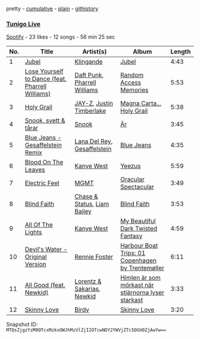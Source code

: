 pretty - [cumulative](/playlists/cumulative/5rqcJUB5ox8BK3L3Ki7gfF.md) - [plain](/playlists/plain/5rqcJUB5ox8BK3L3Ki7gfF) - [githistory](https://github.githistory.xyz/mackorone/spotify-playlist-archive/blob/main/playlists/plain/5rqcJUB5ox8BK3L3Ki7gfF)

### [Tunigo Live](https://open.spotify.com/playlist/5rqcJUB5ox8BK3L3Ki7gfF)

> 

[Spotify](https://open.spotify.com/user/spotify) - 23 likes - 12 songs - 56 min 25 sec

| No. | Title | Artist(s) | Album | Length |
|---|---|---|---|---|
| 1 | [Jubel](https://open.spotify.com/track/4zdPLFy9zM2MPnUAfEks5j) | [Klingande](https://open.spotify.com/artist/1L9i6qZYIGQedgM9QLSyzb) | [Jubel](https://open.spotify.com/album/0Fheduug1LQyaoPufJHlZS) | 4:43 |
| 2 | [Lose Yourself to Dance \(feat\. Pharrell Williams\)](https://open.spotify.com/track/5CMjjywI0eZMixPeqNd75R) | [Daft Punk](https://open.spotify.com/artist/4tZwfgrHOc3mvqYlEYSvVi), [Pharrell Williams](https://open.spotify.com/artist/2RdwBSPQiwcmiDo9kixcl8) | [Random Access Memories](https://open.spotify.com/album/4m2880jivSbbyEGAKfITCa) | 5:53 |
| 3 | [Holy Grail](https://open.spotify.com/track/1olNHIIVl4EVwIEPGYIR7G) | [JAY\-Z](https://open.spotify.com/artist/3nFkdlSjzX9mRTtwJOzDYB), [Justin Timberlake](https://open.spotify.com/artist/31TPClRtHm23RisEBtV3X7) | [Magna Carta..\. Holy Grail](https://open.spotify.com/album/37uqAKt9dLsLob7yomDWY4) | 5:38 |
| 4 | [Snook, svett & tårar](https://open.spotify.com/track/0Q74vFnksX7lUe8bhm5tGD) | [Snook](https://open.spotify.com/artist/79tTZzeIjEwOE6JMHG5eBS) | [Är](https://open.spotify.com/album/1yn2TeDKYaruPYDYCwUwfw) | 3:45 |
| 5 | [Blue Jeans \- Gesaffelstein Remix](https://open.spotify.com/track/2qTDX9vvhc4oQWqGCsFf5p) | [Lana Del Rey](https://open.spotify.com/artist/00FQb4jTyendYWaN8pK0wa), [Gesaffelstein](https://open.spotify.com/artist/3hteYQFiMFbJY7wS0xDymP) | [Blue Jeans](https://open.spotify.com/album/7vH5XKMPhSWNkrTzdzFjEa) | 4:35 |
| 6 | [Blood On The Leaves](https://open.spotify.com/track/1HK6gMHUJyIhaNGmM46wvq) | [Kanye West](https://open.spotify.com/artist/5K4W6rqBFWDnAN6FQUkS6x) | [Yeezus](https://open.spotify.com/album/0XTAmejG8F97wF5MWoVbaY) | 5:59 |
| 7 | [Electric Feel](https://open.spotify.com/track/3FtYbEfBqAlGO46NUDQSAt) | [MGMT](https://open.spotify.com/artist/0SwO7SWeDHJijQ3XNS7xEE) | [Oracular Spectacular](https://open.spotify.com/album/6mm1Skz3JE6AXneya9Nyiv) | 3:49 |
| 8 | [Blind Faith](https://open.spotify.com/track/0bdbXNbIRClzywgD6UIPlw) | [Chase & Status](https://open.spotify.com/artist/3jNkaOXasoc7RsxdchvEVq), [Liam Bailey](https://open.spotify.com/artist/022EiWsch2zvty0qBUksDO) | [Blind Faith](https://open.spotify.com/album/57kIoF864XO4bnBQ9gU9t8) | 3:53 |
| 9 | [All Of The Lights](https://open.spotify.com/track/1XvHiCTd0MDb16S8bQNl74) | [Kanye West](https://open.spotify.com/artist/5K4W6rqBFWDnAN6FQUkS6x) | [My Beautiful Dark Twisted Fantasy](https://open.spotify.com/album/6LBiuhK7PZKjVXyMfPxPoh) | 4:59 |
| 10 | [Devil's Water \- Original Version](https://open.spotify.com/track/6OsptvYWvwpqdq0YZUtfGY) | [Rennie Foster](https://open.spotify.com/artist/0WCunVNMnHjcHJQ26gtAmt) | [Harbour Boat Trips: 01 Copenhagen by Trentemøller](https://open.spotify.com/album/6TITHDaUyu61np4MYF9Yo2) | 6:11 |
| 11 | [All Good \(feat\. Newkid\)](https://open.spotify.com/track/08PDXzaWUuFRzlgJ6IG67V) | [Lorentz & Sakarias](https://open.spotify.com/artist/2OvrB1ySg1P7YWsiMl7Giu), [Newkid](https://open.spotify.com/artist/5wXRHaEx8AvtUv0gyZHGf6) | [Himlen är som mörkast när stjärnorna lyser starkast](https://open.spotify.com/album/0YY3fFCBmIjhtduKY1004p) | 3:33 |
| 12 | [Skinny Love](https://open.spotify.com/track/0xJtHBdhpdLuClaSQYddI4) | [Birdy](https://open.spotify.com/artist/2WX2uTcsvV5OnS0inACecP) | [Skinny Love](https://open.spotify.com/album/4N50QyWU1zcBJBDMsppgHm) | 3:20 |

Snapshot ID: `MTQsZjgzYzM0OTcxMzkxOWJhMzVlZjI2OTcwNDY2YWVjZTc5OGU0ZjAwYw==`
